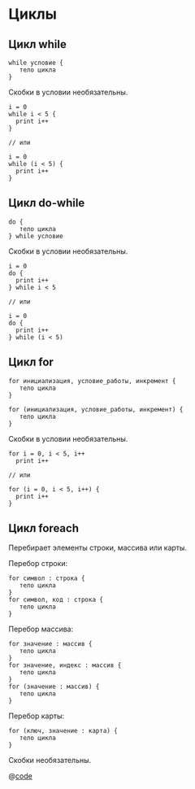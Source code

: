 # Циклы

## Цикл while

```own
while условие {
   тело цикла
}
```

Скобки в условии необязательны.

```own
i = 0
while i < 5 {
  print i++
}

// или

i = 0
while (i < 5) {
  print i++
}
```

## Цикл do-while

```own
do {
   тело цикла
} while условие
```

Скобки в условии необязательны.

```own
i = 0
do {
  print i++
} while i < 5

// или

i = 0
do {
  print i++
} while (i < 5)
```

## Цикл for

```own
for инициализация, условие_работы, инкремент {
   тело цикла
}

for (инициализация, условие_работы, инкремент) {
   тело цикла
}
```

Скобки в условии необязательны.

```own
for i = 0, i < 5, i++
  print i++

// или

for (i = 0, i < 5, i++) {
  print i++
}
```

## Цикл foreach

Перебирает элементы строки, массива или карты.

Перебор строки:

```own
for символ : строка {
   тело цикла
}
for символ, код : строка {
   тело цикла
}
```

Перебор массива:

```own
for значение : массив {
   тело цикла
}
for значение, индекс : массив {
   тело цикла
}
for (значение : массив) {
   тело цикла
}
```

Перебор карты:

```own
for (ключ, значение : карта) {
   тело цикла
}
```

Скобки необязательны.

@[code](../../code/basics/loops1.own)